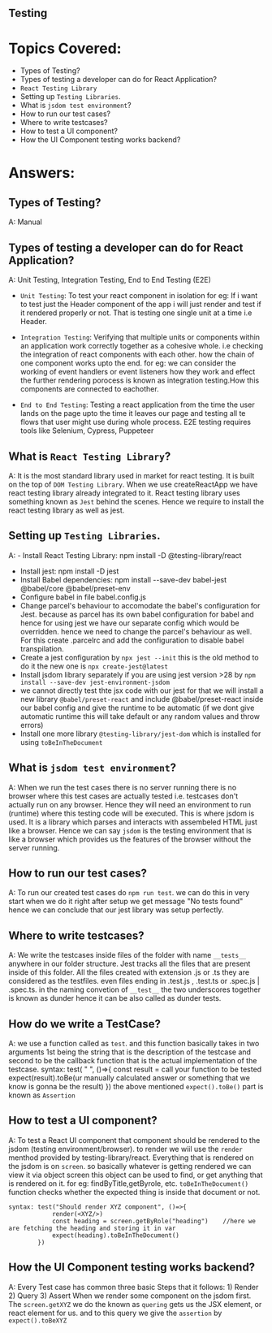 ## Testing

# Topics Covered:

- Types of Testing? 
- Types of testing a developer can do for React Application?
- `React Testing Library`
- Setting up `Testing Libraries`.
- What is `jsdom test environment`?
- How to run our test cases?
- Where to write testcases?
- How to test a UI component?
- How the UI Component testing works backend?




# Answers:


## Types of Testing? 
A: Manual 



## Types of testing a developer can do for React Application?
A: Unit Testing, Integration Testing, End to End Testing (E2E)

- `Unit Testing`: To test your react component in isolation
    for eg: If i want to test just the Header component of the app i will just render and test if it rendered properly or not. That is testing one single unit at a time i.e Header.

- `Integration Testing`: Verifying that multiple units or components within an application work correctly together as a cohesive whole. i.e checking the integration of react components with each other. how the chain of one component works upto the end.
    for eg: we can consider the working of event handlers or event listeners how they work and effect the further rendering porocess is known as integration testing.How this components are connected to eachother.

- `End to End Testing`: Testing a react application from the time the user lands on the page upto the time it leaves our page and testing all te flows that user might use during whole process.
    E2E testing requires tools like Selenium, Cypress, Puppeteer


## What is `React Testing Library`?
A: It is the most standard library used in market for react testing. It is built on the top of `DOM Testing Library`. When we use createReactApp we  have react testing library already integrated to it. React testing library uses something known as `Jest` behind the scenes. Hence we require to install the react testing library as well as jest.


## Setting up `Testing Libraries`.
A: - Install React Testing Library: npm install -D @testing-library/react
   - Install jest: npm install -D jest
   - Install Babel dependencies: npm install --save-dev babel-jest @babel/core @babel/preset-env
   - Configure babel in file babel.config.js
   - Change parcel's behaviour to accomodate the babel's configuration for Jest. because as parcel has its own babel configuration for babel and hence for using jest we have our separate config which would be overridden. hence we need to change the parcel's behaviour as well. For this create .parcelrc and add the configuration to disable babel transpilation.
   - Create a jest configuration by `npx jest --init` this is the old method to do it the new one is `npx create-jest@latest`
   - Install jsdom library separately if you are using jest version >28 by `npm install --save-dev jest-environment-jsdom`
   - we cannot directly test thte jsx code with our jest for that we will install a new library `@babel/preset-react` and include @babel/preset-react inside our babel config and give the runtime to be automatic (if we dont give automatic runtime this will take default or any random values and throw errors)
   - Install one more library `@testing-library/jest-dom` which is installed for using `toBeInTheDocument`


## What is `jsdom test environment`?
A: When we run the test cases there is no server running there is no browser where this test cases are actually tested i.e. testcases don't actually run on any browser. Hence they will need an environment to run (runtime) where this testing code will be executed. This is where jsdom is used. It is a library which parses and interacts with assembeled HTML just like a browser. Hence we can say `jsdom` is the testing environment that is like a browser which provides us the features of the browser without the server running.


## How to run our test cases?
A: To run our created test cases do `npm run test`. we can do this in very start when we do it right after setup we get message "No tests found" hence we can conclude that our jest library was setup perfectly.


## Where to write testcases?
A: We write the testcases inside files of the folder with name `__tests__` anywhere in our folder structure. Jest tracks all the files that are present inside of this folder. All the files created with extension .js or .ts they are considered as the testfiles. even files ending in .test.js , .test.ts or .spec.js | .spec.ts. in the naming convetion of `__test__` the two underscores together is known as dunder hence it can be also called as dunder tests.


## How do we write a TestCase?
A: we use a function called as `test`. and this function basically takes in two arguments 1st being the string that is the description of the testcase and second to be the callback function that is the actual implementation of the testcase.
    syntax:    test( " ", ()=>{
                        const result = call your function to be tested
                        expect(result).toBe(ur manually calculated answer or something that we know is gonna be the result)
                })
                the above mentioned `expect().toBe()` part is known as `Assertion`


## How to test a UI component?
A: 
To test a React UI component that component should be rendered to the jsdom (testing environment/browser). to render we wiil use the `render` menthod provided by testing-library/react. Everything that is rendered on the jsdom is on `screen`. so basically whatever is getting rendered we can view it via object screen this object can be used to find, or get anything that is rendered on it. for eg: findByTitle,getByrole, etc. `toBeInTheDocument()` function checks whether the expected thing is inside that document or not.

    syntax: test("Should render XYZ component", ()=>{
                render(<XYZ/>)
                const heading = screen.getByRole("heading")    //here we are fetching the heading and storing it in var
                expect(heading).toBeInTheDocument()  
            })


## How the UI Component testing works backend?
A: Every Test case has common three basic Steps that it follows: 
    1) Render
    2) Query
    3) Assert
    When we render some component on the jsdom first. The `screen.getXYZ` we do the known as `quering` gets us the JSX element, or react element for us. and to this query we give the `assertion` by `expect().toBeXYZ`